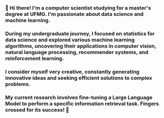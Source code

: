 ### 👋 Hi there! I'm a computer scientist studying for a master's degree at UFMG. I'm passionate about data science and machine learning.

### During my undergraduate journey, I focused on statistics for data science and explored various machine learning algorithms, uncovering their applications in computer vision, natural language processing, recommender systems, and reinforcement learning.

### I consider myself very creative, constantly generating innovative ideas and seeking efficient solutions to complex problems.

### My current research involves fine-tuning a Large Language Model to perform a specific information retrieval task. Fingers crossed for its success! 🤞
